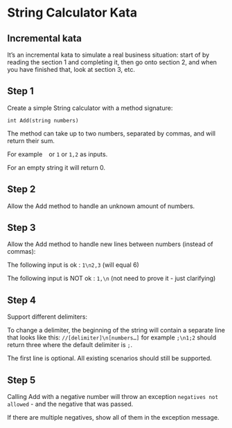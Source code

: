 # String Calculator Kata


## Incremental kata
It’s an incremental kata to simulate a real business situation: start of by reading the section 1 and completing it, then go onto section 2, and when you have finished that, look at section 3, etc.

## Step 1
Create a simple String calculator with a method signature:
   
    int Add(string numbers)

The method can take up to two numbers, separated by commas, and will return their sum.

For example ` ` or `1` or `1,2` as inputs.

For an empty string it will return 0.

## Step 2
Allow the Add method to handle an unknown amount of numbers.

## Step 3
Allow the Add method to handle new lines between numbers (instead of commas):

The following input is ok : `1\n2,3` (will equal 6)

The following input is NOT ok : `1,\n` (not need to prove it - just clarifying)

## Step 4
Support different delimiters:

To change a delimiter, the beginning of the string will contain a separate line that looks like this: `//[delimiter]\n[numbers…]` for example `;\n1;2` should return three where the default delimiter is `;`.


The first line is optional. All existing scenarios should still be supported.

## Step 5
Calling Add with a negative number will throw an exception `negatives not allowed` - and the negative that was passed.

If there are multiple negatives, show all of them in the exception message.
